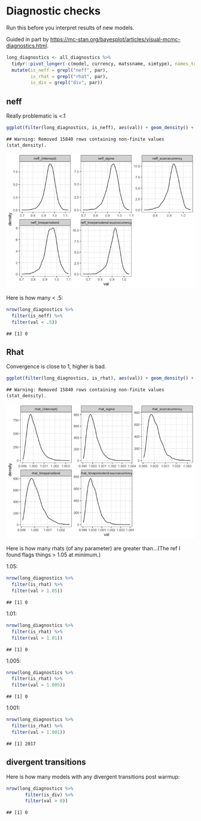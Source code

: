 Diagnostic checks
================

Run this before you interpret results of new models.

Guided in part by
<https://mc-stan.org/bayesplot/articles/visual-mcmc-diagnostics.html>.

``` r
long_diagnostics <- all_diagnostics %>%
  tidyr::pivot_longer(-c(model, currency, matssname, simtype), names_to = "par", values_to = "val") %>%
  mutate(is_neff = grepl("neff", par),
         is_rhat = grepl("rhat", par),
         is_div = grepl("div", par))
```

## neff

Really problematic is \<.1

``` r
ggplot(filter(long_diagnostics, is_neff), aes(val)) + geom_density() + facet_wrap(vars(par), scales = "free")
```

    ## Warning: Removed 15840 rows containing non-finite values (stat_density).

![](01_diagnostics_check_files/figure-gfm/unnamed-chunk-2-1.png)<!-- -->

Here is how many \< .5:

``` r
nrow(long_diagnostics %>%
  filter(is_neff) %>%
  filter(val < .5))
```

    ## [1] 0

## Rhat

Convergence is close to 1, higher is bad.

``` r
ggplot(filter(long_diagnostics, is_rhat), aes(val)) + geom_density() + facet_wrap(vars(par), scales = "free")
```

    ## Warning: Removed 15840 rows containing non-finite values (stat_density).

![](01_diagnostics_check_files/figure-gfm/unnamed-chunk-4-1.png)<!-- -->

Here is how many rhats (of any parameter) are greater than…(The ref I
found flags things \> 1.05 at minimum.)

1.05:

``` r
nrow(long_diagnostics %>%
  filter(is_rhat) %>%
  filter(val > 1.05))
```

    ## [1] 0

1.01:

``` r
nrow(long_diagnostics %>%
  filter(is_rhat) %>%
  filter(val > 1.01))
```

    ## [1] 0

1.005:

``` r
nrow(long_diagnostics %>%
  filter(is_rhat) %>%
  filter(val > 1.005))
```

    ## [1] 0

1.001:

``` r
nrow(long_diagnostics %>%
  filter(is_rhat) %>%
  filter(val > 1.001))
```

    ## [1] 2017

## divergent transitions

Here is how many models with any divergent transitions post warmup:

``` r
nrow(long_diagnostics %>%
       filter(is_div) %>%
       filter(val > 0)) 
```

    ## [1] 0
